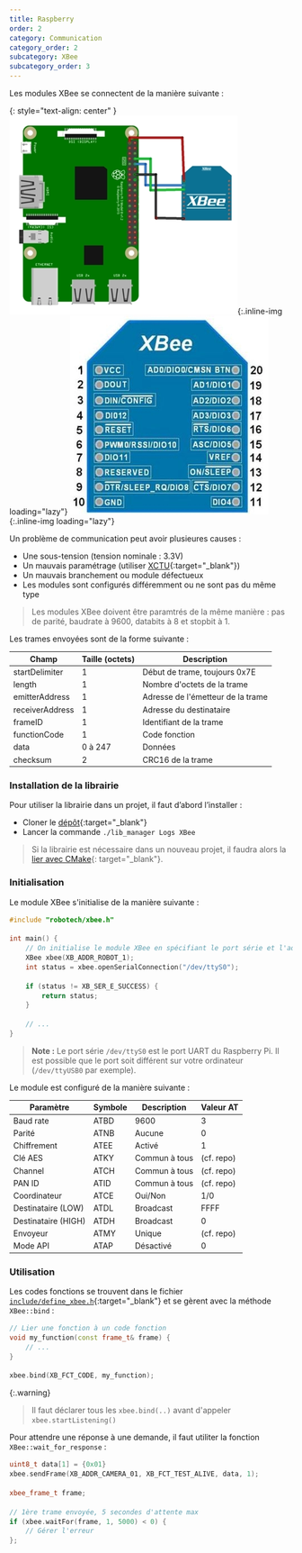 ```yaml
---
title: Raspberry
order: 2
category: Communication
category_order: 2
subcategory: XBee
subcategory_order: 3
---
```


Les modules XBee se connectent de la manière suivante :

{: style="text-align: center" }
![Connexion XBee](/images/diagrams/XBee.webp){:.inline-img loading="lazy"}
![Pins XBee](/images/diagrams/XBee%20Pins.webp){:.inline-img loading="lazy"}

Un problème de communication peut avoir plusieures causes :
- Une sous-tension (tension nominale : 3.3V)
- Un mauvais paramétrage (utiliser [XCTU](https://www.digi.com/products/embedded-systems/digi-xbee/digi-xbee-tools/xctu){:target="_blank"})
- Un mauvais branchement ou module défectueux
- Les modules sont configurés différemment ou ne sont pas du même type

> Les modules XBee doivent être paramtrés de la même manière :
> pas de parité, baudrate à 9600, databits à 8 et stopbit à 1.

Les trames envoyées sont de la forme suivante :

| Champ                | Taille (octets) | Description                       |
|----------------------|-----------------|-----------------------------------|
| startDelimiter       | 1               | Début de trame, toujours 0x7E     |
| length               | 1               | Nombre d'octets de la trame       |
| emitterAddress       | 1               | Adresse de l'émetteur de la trame |
| receiverAddress      | 1               | Adresse du destinataire           |
| frameID              | 1               | Identifiant de la trame           |
| functionCode         | 1               | Code fonction                     |
| data                 | 0 à 247         | Données                           |
| checksum             | 2               | CRC16 de la trame                 |


### Installation de la librairie

Pour utiliser la librairie dans un projet, il faut d’abord l’installer :
- Cloner le [dépôt](https://github.com/RobotechNancy/Communication){:target="_blank"}
- Lancer la commande `./lib_manager Logs XBee`

> Si la librairie est nécessaire dans un nouveau projet, il faudra alors la [lier avec CMake](/tools/raspberry/#lier-une-librairie-à-un-projet){: target="_blank"}.

### Initialisation

Le module XBee s'initialise de la manière suivante :
```cpp
#include "robotech/xbee.h"

int main() {
    // On initialise le module XBee en spécifiant le port série et l'adresse du module
    XBee xbee(XB_ADDR_ROBOT_1);
    int status = xbee.openSerialConnection("/dev/ttyS0");

    if (status != XB_SER_E_SUCCESS) {
        return status;
    }

    // ...
}
```

> **Note :** Le port série `/dev/ttyS0` est le port UART du Raspberry Pi.
> Il est possible que le port soit différent sur votre ordinateur (`/dev/ttyUSB0` par exemple).

Le module est configuré de la manière suivante :

|     Paramètre       | Symbole |  Description  | Valeur AT  |
|---------------------|---------|---------------|------------|
| Baud rate           | ATBD    | 9600          | 3          |
| Parité              | ATNB    | Aucune        | 0          |
| Chiffrement         | ATEE    | Activé        | 1          |
| Clé AES             | ATKY    | Commun à tous | (cf. repo) |
| Channel             | ATCH    | Commun à tous | (cf. repo) |
| PAN ID              | ATID    | Commun à tous | (cf. repo) |
| Coordinateur        | ATCE    | Oui/Non       | 1/0        |
| Destinataire (LOW)  | ATDL    | Broadcast     | FFFF       |
| Destinataire (HIGH) | ATDH    | Broadcast     | 0          |
| Envoyeur            | ATMY    | Unique        | (cf. repo) |
| Mode API            | ATAP    | Désactivé     | 0          |

### Utilisation

Les codes fonctions se trouvent dans le fichier [`include/define_xbee.h`](https://github.com/RobotechNancy/Communication/blob/master/XBee/include/define_xbee.h#L29){:target="_blank"} et se gèrent avec la méthode `XBee::bind` :
```cpp
// Lier une fonction à un code fonction
void my_function(const frame_t& frame) {
    // ...
}

xbee.bind(XB_FCT_CODE, my_function);
```

{:.warning}
> Il faut déclarer tous les `xbee.bind(..)` avant d'appeler `xbee.startListening()`

Pour attendre une réponse à une demande, il faut utiliter la fonction `XBee::wait_for_response` :
```cpp
uint8_t data[1] = {0x01}
xbee.sendFrame(XB_ADDR_CAMERA_01, XB_FCT_TEST_ALIVE, data, 1);

xbee_frame_t frame;

// 1ère trame envoyée, 5 secondes d'attente max
if (xbee.waitFor(frame, 1, 5000) < 0) {
    // Gérer l'erreur
};
```
